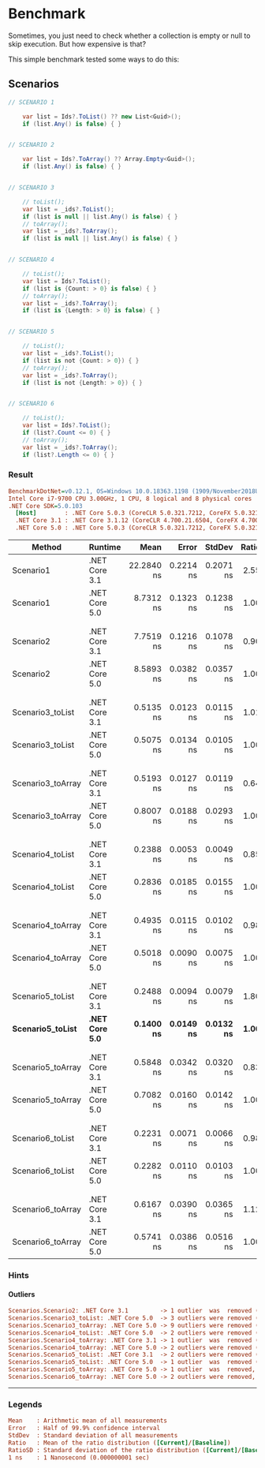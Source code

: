 # Benchmark

Sometimes, you just need to check whether a collection is empty or null to skip execution. But how expensive is that?

This simple benchmark tested some ways to do this:

## Scenarios

```c#
// SCENARIO 1

    var list = Ids?.ToList() ?? new List<Guid>();
    if (list.Any() is false) { }


// SCENARIO 2

    var list = Ids?.ToArray() ?? Array.Empty<Guid>();
    if (list.Any() is false) { }


// SCENARIO 3

    // toList(); 
    var list = _ids?.ToList();
    if (list is null || list.Any() is false) { }
    // toArray();
    var list = _ids?.ToArray();
    if (list is null || list.Any() is false) { }


// SCENARIO 4

    // toList();
    var list = Ids?.ToList();
    if (list is {Count: > 0} is false) { }
    // toArray();
    var list = _ids?.ToArray();
    if (list is {Length: > 0} is false) { }


// SCENARIO 5

    // toList();
    var list = _ids?.ToList();
    if (list is not {Count: > 0}) { }
    // toArray();
    var list = _ids?.ToArray();
    if (list is not {Length: > 0}) { }


// SCENARIO 6

    // toList();
    var list = Ids?.ToList();
    if (list?.Count <= 0) { }
    // toArray();
    var list = _ids?.ToArray();
    if (list?.Length <= 0) { }
```

### Result

``` ini
BenchmarkDotNet=v0.12.1, OS=Windows 10.0.18363.1198 (1909/November2018Update/19H2)
Intel Core i7-9700 CPU 3.00GHz, 1 CPU, 8 logical and 8 physical cores
.NET Core SDK=5.0.103
  [Host]        : .NET Core 5.0.3 (CoreCLR 5.0.321.7212, CoreFX 5.0.321.7212), X64 RyuJIT
  .NET Core 3.1 : .NET Core 3.1.12 (CoreCLR 4.700.21.6504, CoreFX 4.700.21.6905), X64 RyuJIT
  .NET Core 5.0 : .NET Core 5.0.3 (CoreCLR 5.0.321.7212, CoreFX 5.0.321.7212), X64 RyuJIT
```
|            Method |       Runtime |       Mean |     Error |    StdDev | Ratio | RatioSD |
|------------------ |-------------- |-----------:|----------:|----------:|------:|--------:|
|         Scenario1 | .NET Core 3.1 | 22.2840 ns | 0.2214 ns | 0.2071 ns |  2.55 |    0.04 |
|         Scenario1 | .NET Core 5.0 |  8.7312 ns | 0.1323 ns | 0.1238 ns |  1.00 |    0.00 |
|                   |               |            |           |           |       |         |
|                   |               |            |           |           |       |         |
|         Scenario2 | .NET Core 3.1 |  7.7519 ns | 0.1216 ns | 0.1078 ns |  0.90 |    0.01 |
|         Scenario2 | .NET Core 5.0 |  8.5893 ns | 0.0382 ns | 0.0357 ns |  1.00 |    0.00 |
|                   |               |            |           |           |       |         |
|                   |               |            |           |           |       |         |
|  Scenario3_toList | .NET Core 3.1 |  0.5135 ns | 0.0123 ns | 0.0115 ns |  1.01 |    0.03 |
|  Scenario3_toList | .NET Core 5.0 |  0.5075 ns | 0.0134 ns | 0.0105 ns |  1.00 |    0.00 |
|                   |               |            |           |           |       |         |
|                   |               |            |           |           |       |         |
| Scenario3_toArray | .NET Core 3.1 |  0.5193 ns | 0.0127 ns | 0.0119 ns |  0.64 |    0.03 |
| Scenario3_toArray | .NET Core 5.0 |  0.8007 ns | 0.0188 ns | 0.0293 ns |  1.00 |    0.00 |
|                   |               |            |           |           |       |         |
|                   |               |            |           |           |       |         |
|  Scenario4_toList | .NET Core 3.1 |  0.2388 ns | 0.0053 ns | 0.0049 ns |  0.85 |    0.05 |
|  Scenario4_toList | .NET Core 5.0 |  0.2836 ns | 0.0185 ns | 0.0155 ns |  1.00 |    0.00 |
|                   |               |            |           |           |       |         |
|                   |               |            |           |           |       |         |
| Scenario4_toArray | .NET Core 3.1 |  0.4935 ns | 0.0115 ns | 0.0102 ns |  0.98 |    0.02 |
| Scenario4_toArray | .NET Core 5.0 |  0.5018 ns | 0.0090 ns | 0.0075 ns |  1.00 |    0.00 |
|                   |               |            |           |           |       |         |
|                   |               |            |           |           |       |         |
|  Scenario5_toList | .NET Core 3.1 |  0.2488 ns | 0.0094 ns | 0.0079 ns |  1.80 |    0.19 |
|  **Scenario5_toList** | **.NET Core 5.0** |  **0.1400 ns** | **0.0149 ns** | **0.0132 ns** |  **1.00** |    **0.00** |
|                   |               |            |           |           |       |         |
|                   |               |            |           |           |       |         |
| Scenario5_toArray | .NET Core 3.1 |  0.5848 ns | 0.0342 ns | 0.0320 ns |  0.83 |    0.05 |
| Scenario5_toArray | .NET Core 5.0 |  0.7082 ns | 0.0160 ns | 0.0142 ns |  1.00 |    0.00 |
|                   |               |            |           |           |       |         |
|                   |               |            |           |           |       |         |
|  Scenario6_toList | .NET Core 3.1 |  0.2231 ns | 0.0071 ns | 0.0066 ns |  0.98 |    0.06 |
|  Scenario6_toList | .NET Core 5.0 |  0.2282 ns | 0.0110 ns | 0.0103 ns |  1.00 |    0.00 |
|                   |               |            |           |           |       |         |
|                   |               |            |           |           |       |         |
| Scenario6_toArray | .NET Core 3.1 |  0.6167 ns | 0.0390 ns | 0.0365 ns |  1.12 |    0.10 |
| Scenario6_toArray | .NET Core 5.0 |  0.5741 ns | 0.0386 ns | 0.0516 ns |  1.00 |    0.00 |

### Hints

#### Outliers

```ini
Scenarios.Scenario2: .NET Core 3.1         -> 1 outlier  was  removed (10.01 ns)
Scenarios.Scenario3_toList: .NET Core 5.0  -> 3 outliers were removed (1.99 ns..2.12 ns)
Scenarios.Scenario3_toArray: .NET Core 5.0 -> 9 outliers were removed (2.37 ns..2.44 ns)
Scenarios.Scenario4_toList: .NET Core 5.0  -> 2 outliers were removed (1.77 ns, 1.77 ns)
Scenarios.Scenario4_toArray: .NET Core 3.1 -> 1 outlier  was  removed (1.97 ns)
Scenarios.Scenario4_toArray: .NET Core 5.0 -> 2 outliers were removed (1.96 ns, 1.99 ns)
Scenarios.Scenario5_toList: .NET Core 3.1  -> 2 outliers were removed (1.73 ns, 1.75 ns)
Scenarios.Scenario5_toList: .NET Core 5.0  -> 1 outlier  was  removed (1.60 ns)
Scenarios.Scenario5_toArray: .NET Core 5.0 -> 1 outlier  was  removed, 3 outliers were detected (2.04 ns, 2.05 ns, 2.10 ns)
Scenarios.Scenario6_toArray: .NET Core 5.0 -> 2 outliers were removed, 7 outliers were detected (1.85 ns..1.86 ns, 2.05 ns, 2.08 ns)
```
---

### Legends

```ini
Mean    : Arithmetic mean of all measurements
Error   : Half of 99.9% confidence interval
StdDev  : Standard deviation of all measurements
Ratio   : Mean of the ratio distribution ([Current]/[Baseline])
RatioSD : Standard deviation of the ratio distribution ([Current]/[Baseline])
1 ns    : 1 Nanosecond (0.000000001 sec)
```

